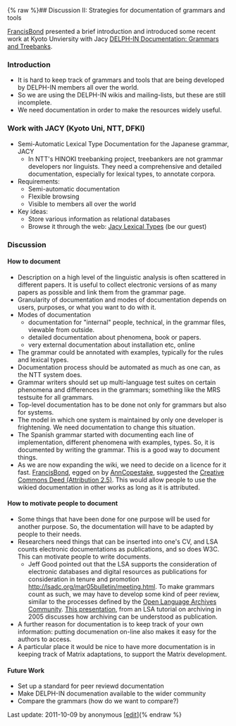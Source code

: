{% raw %}## Discussion II: Strategies for documentation of grammars and tools

[FrancisBond](https://delph-in.github.io/docs/garage/FrancisBond) presented a brief introduction and introduced
some recent work at Kyoto Unviersity with Jacy [DELPH-IN Documentation:
Grammars and
Treebanks](http://www.kecl.ntt.co.jp/icl/mtg/members/bond/pubs/2005-delphin-documentation.pdf).

### Introduction

- It is hard to keep track of grammars and tools that are being
developed by DELPH-IN members all over the world.
- So we are using the DELPH-IN wikis and mailing-lists, but these are
still incomplete.
- We need documentation in order to make the resources widely useful.

### Work with JACY (Kyoto Uni, NTT, DFKI)

- Semi-Automatic Lexical Type Documentation for the Japanese grammar,
JACY
  - In NTT's HINOKI treebanking project, treebankers are not grammar
developers nor linguists. They need a comprehensive and detailed
documentation, especially for lexical types, to annotate
corpora.
- Requirements:
  - Semi-automatic documentation
  - Flexible browsing
  - Visible to members all over the world
- Key ideas:
  - Store various information as relational databases
  - Browse it through the web: [Jacy Lexical
Types](http://pc1.ku-ntt-unet.ocn.ne.jp/tomcat/lextypeDB/) (be
our guest)

### Discussion

#### How to document

- Description on a high level of the linguistic analysis is often
scattered in different papers. It is useful to collect electronic
versions of as many papers as possible and link them from the
grammar page.
- Granularity of documentation and modes of documentation depends on
users, purposes, or what you want to do with it.
- Modes of documentation
  - documentation for "internal" people, technical, in the grammar
files, viewable from outside.
  - detailed documentation about phenomena, book or papers.
  - very external documentation about installation etc, online
- The grammar could be annotated with examples, typically for the
rules and lexical types.
- Documentation process should be automated as much as one can, as the
NTT system does.
- Grammar writers should set up multi-language test suites on certain
phenomena and differences in the grammars; something like the MRS
testsuite for all grammars.
- Top-level documentation has to be done not only for grammars but
also for systems.
- The model in which one system is maintained by only one developer is
frightening. We need documentation to change this situation.
- The Spanish grammar started with documenting each line of
implementation, different phenomena with examples, types. So, it is
documented by writing the grammar. This is a good way to document
things.
- As we are now expanding the wiki, we need to decide on a licence for
it fast. [FrancisBond](https://delph-in.github.io/docs/garage/FrancisBond), egged on by
[AnnCopestake](https://delph-in.github.io/docs/garage/AnnCopestake), suggested the [Creative Commons Deed
(Attribution 2.5)](http://creativecommons.org/licenses/by/2.5/).
This would allow people to use the wikied documentation in other
works as long as it is attributed.

#### How to motivate people to document

- Some things that have been done for one purpose will be used for
another purpose. So, the documentation will have to be adapted by
people to their needs.
- Researchers need things that can be inserted into one's CV, and LSA
counts electronic documentations as publications, and so does W3C.
This can motivate people to write documents.
  - Jeff Good pointed out that the LSA supports the consideration of
electronic databases and digital resources as publications for
consideration in tenure and promotion
<http://lsadc.org/mar05bulletin/meeting.html>. To make grammars
count as such, we may have to develop some kind of peer review,
similar to the processes defined by the [Open Language Archives
Community](http://www.language-archives.org/). [This
presentation](http://language-archives.org/events/olac05/olac-lsa05-johnson.pdf),
from an LSA tutorial on archiving in 2005 discusses how
archiving can be understood as publication.
- A further reason for documentation is to keep track of your own
information: putting documenation on-line also makes it easy for the
authors to access.
- A particular place it would be nice to have more documentation is in
keeping track of Matrix adaptations, to support the Matrix
development.

#### Future Work

- Set up a standard for peer reviewd documentation
- Make DELPH-IN documenation available to the wider community
- Compare the grammars (how do we want to compare?)

Last update: 2011-10-09 by anonymous [[edit](https://github.com/delph-in/docs/wiki/LisbonDocumentationDiscussion/_edit)]{% endraw %}